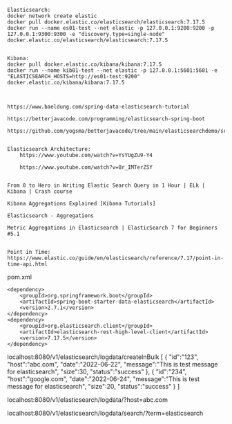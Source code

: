 [comment]: <> (Elasticsearch connection understanding with crud demo:)

	Elasticsearch:
	docker network create elastic
	docker pull docker.elastic.co/elasticsearch/elasticsearch:7.17.5
	docker run --name es01-test --net elastic -p 127.0.0.1:9200:9200 -p 127.0.0.1:9300:9300 -e "discovery.type=single-node" docker.elastic.co/elasticsearch/elasticsearch:7.17.5


	Kibana:
	docker pull docker.elastic.co/kibana/kibana:7.17.5
	docker run --name kib01-test --net elastic -p 127.0.0.1:5601:5601 -e "ELASTICSEARCH_HOSTS=http://es01-test:9200" docker.elastic.co/kibana/kibana:7.17.5



	https://www.baeldung.com/spring-data-elasticsearch-tutorial

	https://betterjavacode.com/programming/elasticsearch-spring-boot

	https://github.com/yogsma/betterjavacode/tree/main/elasticsearchdemo/src/main/java/com/betterjavacode/elasticsearchdemo


	Elasticsearch Architecture:
	    https://www.youtube.com/watch?v=YsYUgZu9-Y4

	    https://www.youtube.com/watch?v=8r_IMTerZSY


	From 0 to Hero in Writing Elastic Search Query in 1 Hour | ELk | Kibana | Crash course

	Kibana Aggregations Explained [Kibana Tutorials]

	Elasticsearch - Aggregations

	Metric Aggregations in Elasticsearch | ElasticSearch 7 for Beginners #5.1


	Point in Time: https://www.elastic.co/guide/en/elasticsearch/reference/7.17/point-in-time-api.html


pom.xml

    <dependency>
        <groupId>org.springframework.boot</groupId>
        <artifactId>spring-boot-starter-data-elasticsearch</artifactId>
        <version>2.7.1</version>
    </dependency>
    <dependency>
        <groupId>org.elasticsearch.client</groupId>
        <artifactId>elasticsearch-rest-high-level-client</artifactId>
        <version>7.17.5</version>
    </dependency>



localhost:8080/v1/elasticsearch/logdata/createInBulk
[
    {
        "id":"123",
        "host":"abc.com",
        "date":"2022-06-22",
        "message":"This is test message for elasticsearch",
        "size":30,
        "status":"success"
    },
    {
        "id":"234",
        "host":"google.com",
        "date":"2022-06-24",
        "message":"This is test message for elasticsearch",
        "size":20,
        "status":"success"
    }
]

localhost:8080/v1/elasticsearch/logdata/?host=abc.com

[comment]: <> (Search in message)
localhost:8080/v1/elasticsearch/logdata/search/?term=elasticsearch